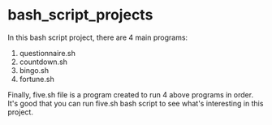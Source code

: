 # bash_script_projects

In this bash script project, there are 4 main programs:
1. questionnaire.sh
2. countdown.sh
3. bingo.sh
4. fortune.sh

Finally, five.sh file is a program created to run 4 above programs in order. 
It's good that you can run five.sh bash script to see what's interesting in this project. 

